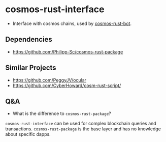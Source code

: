 # cosmos-rust-interface

- Interface with cosmos chains, used by [cosmos-rust-bot](https://github.com/Philipp-Sc/cosmos-rust-bot).

## Dependencies

- https://github.com/Philipp-Sc/cosmos-rust-package

## Similar Projects

- https://github.com/PeggyJV/ocular
- https://github.com/CyberHoward/cosm-rust-script/

## Q&A

- What is the difference to `cosmos-rust-package`?

`cosmos-rust-interface` can be used for complex blockchain queries and transactions.
`cosmos-rust-package` is the base layer and has no knowledge about specific dapps.
